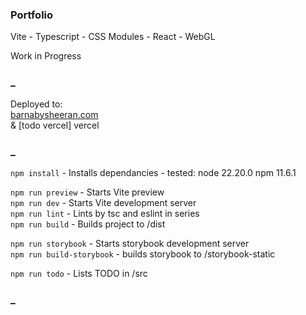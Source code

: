 ### Portfolio 
Vite - Typescript - CSS Modules - React - WebGL
  
Work in Progress  
  
### _

Deployed to:  
[barnabysheeran.com](http://barnabysheeran.com)  
&
[todo vercel] vercel


### _

`npm install` - Installs dependancies - tested: node 22.20.0 npm 11.6.1  

`npm run preview` - Starts Vite preview  
`npm run dev` - Starts Vite development server  
`npm run lint` - Lints by tsc and eslint in series  
`npm run build` - Builds project to /dist  

`npm run storybook` - Starts storybook development server  
`npm run build-storybook` - builds storybook to /storybook-static  

`npm run todo` - Lists TODO in /src

### _

